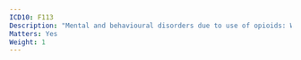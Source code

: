 ```yaml
---
ICD10: F113
Description: "Mental and behavioural disorders due to use of opioids: Withdrawal state"
Matters: Yes
Weight: 1
---
```

